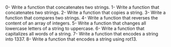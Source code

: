 0-	Write a function that concatenates two strings.
1-	Write a function that concatenates two strings.
2-	Write a function that copies a string.
3-	Write a function that compares two strings.
4-	Write a function that reverses the content of an array of integers.
5-	Write a function that changes all lowercase letters of a string to uppercase.
6-	Write a function that capitalizes all words of a string.
7-	Write a function that encodes a string into 1337.
8-	Write a function that encodes a string using rot13.
